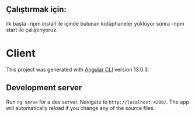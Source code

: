 ## Çalıştırmak için:

ilk başta -npm install ile içinde bulunan kütüphaneler yüklüyor sonra -npm start ile çalıştırıyoruz.

# Client

This project was generated with [Angular CLI](https://github.com/angular/angular-cli) version 13.0.3.

## Development server

Run `ng serve` for a dev server. Navigate to `http://localhost:4200/`. The app will automatically reload if you change any of the source files.

